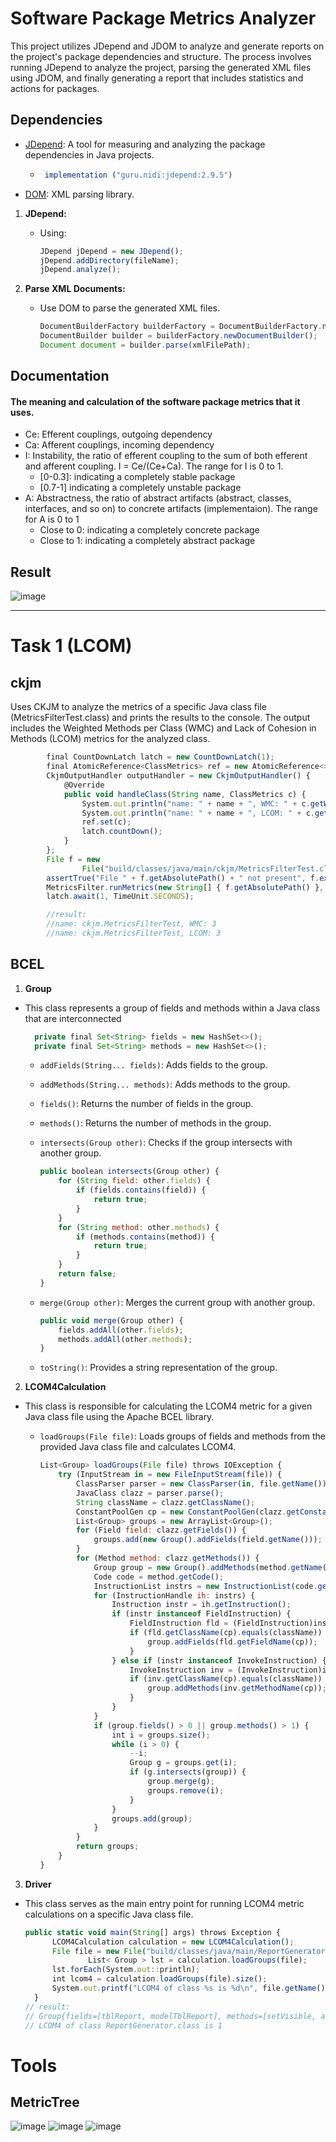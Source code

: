 # Software Package Metrics Analyzer

This project utilizes JDepend and JDOM to analyze and generate reports on the project's package dependencies and structure. The process involves running JDepend to analyze the project, parsing the generated XML files using JDOM, and finally generating a report that includes statistics and actions for packages.

## Dependencies

- [JDepend](#): A tool for measuring and analyzing the package dependencies in Java projects.
  - ```js
     implementation ("guru.nidi:jdepend:2.9.5")
     ```
- [DOM](#): XML parsing library.


1. **JDepend:**
   - Using:

     ```js
     JDepend jDepend = new JDepend();
     jDepend.addDirectory(fileName);
     jDepend.analyze();
     ```

2. **Parse XML Documents:**
   - Use DOM to parse the generated XML files.

     ```js
     DocumentBuilderFactory builderFactory = DocumentBuilderFactory.newInstance();
     DocumentBuilder builder = builderFactory.newDocumentBuilder();
     Document document = builder.parse(xmlFilePath);
     ```
## Documentation
#### The meaning and calculation of the software package metrics that it uses. 
- Ce: Efferent couplings, outgoing dependency
- Ca: Afferent couplings, incoming dependency
- I: Instability, the ratio of efferent coupling to the sum of both efferent and afferent coupling. I = Ce/(Ce+Ca). The range for I is 0 to 1.
   - [0-0.3]: indicating a completely stable package
   - [0.7-1] indicating a completely unstable package
- A: Abstractness, the ratio of abstract artifacts (abstract, classes, interfaces, and so on) to concrete artifacts (implementaion). The range for A is 0 to 1
  - Close to 0: indicating a completely concrete package
  - Close to 1: indicating a completely abstract package
## Result
![image](https://github.com/HaThiPhuongLinh/Week03_Software-Architecture-and-Design/assets/109422010/c3d2ae99-a85a-45dd-b622-50a1c5e328c6)

__________
# Task 1 (LCOM)
## ckjm
Uses CKJM to analyze the metrics of a specific Java class file (MetricsFilterTest.class) and prints the results to the console. The output includes the Weighted Methods per Class (WMC) and Lack of Cohesion in Methods (LCOM) metrics for the analyzed class.
```js
        final CountDownLatch latch = new CountDownLatch(1);
        final AtomicReference<ClassMetrics> ref = new AtomicReference<>();
        CkjmOutputHandler outputHandler = new CkjmOutputHandler() {
            @Override
            public void handleClass(String name, ClassMetrics c) {
                System.out.println("name: " + name + ", WMC: " + c.getWmc());
                System.out.println("name: " + name + ", LCOM: " + c.getLcom());
                ref.set(c);
                latch.countDown();
            }
        };
        File f = new
                File("build/classes/java/main/ckjm/MetricsFilterTest.class");
        assertTrue("File " + f.getAbsolutePath() + " not present", f.exists());
        MetricsFilter.runMetrics(new String[] { f.getAbsolutePath() }, outputHandler, false);
        latch.await(1, TimeUnit.SECONDS);

        //result:
        //name: ckjm.MetricsFilterTest, WMC: 3
        //name: ckjm.MetricsFilterTest, LCOM: 3
```
## BCEL
1. **Group**
- This class represents a group of fields and methods within a Java class that are interconnected
  
  ```js
    private final Set<String> fields = new HashSet<>();
    private final Set<String> methods = new HashSet<>();
  ```
  - `addFields(String... fields)`: Adds fields to the group.
  - `addMethods(String... methods)`: Adds methods to the group.
  - `fields()`: Returns the number of fields in the group.
  - `methods()`: Returns the number of methods in the group.
  - `intersects(Group other)`: Checks if the group intersects with another group.
    
    ```js
    public boolean intersects(Group other) {
        for (String field: other.fields) {
            if (fields.contains(field)) {
                return true;
            }
        }
        for (String method: other.methods) {
            if (methods.contains(method)) {
                return true;
            }
        }
        return false;
    }
    ```
  - `merge(Group other)`: Merges the current group with another group.
    
    ```js
    public void merge(Group other) {
        fields.addAll(other.fields);
        methods.addAll(other.methods);
    }
    ```
  - `toString()`: Provides a string representation of the group.
2. **LCOM4Calculation**
- This class is responsible for calculating the LCOM4 metric for a given Java class file using the Apache BCEL library.
  - `loadGroups(File file)`: Loads groups of fields and methods from the provided Java class file and calculates LCOM4.
    
    ```js
    List<Group> loadGroups(File file) throws IOException {
        try (InputStream in = new FileInputStream(file)) {
            ClassParser parser = new ClassParser(in, file.getName());
            JavaClass clazz = parser.parse();
            String className = clazz.getClassName();
            ConstantPoolGen cp = new ConstantPoolGen(clazz.getConstantPool());
            List<Group> groups = new ArrayList<Group>();
            for (Field field: clazz.getFields()) {
                groups.add(new Group().addFields(field.getName()));
            }
            for (Method method: clazz.getMethods()) {
                Group group = new Group().addMethods(method.getName());
                Code code = method.getCode();
                InstructionList instrs = new InstructionList(code.getCode());
                for (InstructionHandle ih: instrs) {
                    Instruction instr = ih.getInstruction();
                    if (instr instanceof FieldInstruction) {
                        FieldInstruction fld = (FieldInstruction)instr;
                        if (fld.getClassName(cp).equals(className)) {
                            group.addFields(fld.getFieldName(cp));
                        }
                    } else if (instr instanceof InvokeInstruction) {
                        InvokeInstruction inv = (InvokeInstruction)instr;
                        if (inv.getClassName(cp).equals(className)) {
                            group.addMethods(inv.getMethodName(cp));
                        }
                    }
                }
                if (group.fields() > 0 || group.methods() > 1) {
                    int i = groups.size();
                    while (i > 0) {
                        --i;
                        Group g = groups.get(i);
                        if (g.intersects(group)) {
                            group.merge(g);
                            groups.remove(i);
                        }
                    }
                    groups.add(group);
                }
            }
            return groups;
        }
    }
    ```
3. **Driver**
- This class serves as the main entry point for running LCOM4 metric calculations on a specific Java class file.
  
  ```js
  public static void main(String[] args) throws Exception {
        LCOM4Calculation calculation = new LCOM4Calculation();
        File file = new File("build/classes/java/main/ReportGenerator.class");
                List< Group > lst = calculation.loadGroups(file);
        lst.forEach(System.out::println);
        int lcom4 = calculation.loadGroups(file).size();
        System.out.printf("LCOM4 of class %s is %d\n", file.getName(), lcom4);
    }
  // result:
  // Group{fields=[tblReport, modelTblReport], methods=[setVisible, add, setSize, populateTable, setResizable, lambda$main$0, setTitle, setDefaultCloseOperation, setLayout, <init>, setLocationRelativeTo]}
  // LCOM4 of class ReportGenerator.class is 1
  ```

# Tools
## MetricTree
![image](https://github.com/HaThiPhuongLinh/Week03_Software-Architecture-and-Design/assets/109422010/7ab1c58d-2620-4ce3-b3e3-eb92fd5b7bc9)
![image](https://github.com/HaThiPhuongLinh/Week03_Software-Architecture-and-Design/assets/109422010/0a08a651-18e0-45d3-ad09-b99fd9ff5109)
![image](https://github.com/HaThiPhuongLinh/Week03_Software-Architecture-and-Design/assets/109422010/bbda22a7-ec9a-4c68-a8fd-f6e10f1ba275)


